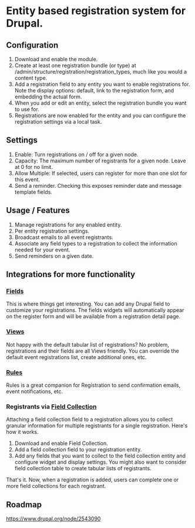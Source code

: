 # Entity based registration system for Drupal.

## Configuration

1. Download and enable the module.
2. Create at least one registration bundle (or type) at
   /admin/structure/registration/registration_types, much like you would a
   content type.
3. Add a registration field to any entity you want to enable registrations
   for. Note the display options: default, link to the registration form,
   and embedding the actual form.
4. When you add or edit an entity, select the registration bundle you want to
   use for.
5. Registrations are now enabled for the entity and you can configure the
   registration settings via a local task.

## Settings

1. Enable: Turn registrations on / off for a given node.
2. Capacity: The maximum number of registrants for a given node. Leave at 0 for
   no limit.
3. Allow Multiple: If selected, users can register for more than one slot for
   this event.
4. Send a reminder. Checking this exposes reminder date and message template
   fields.

## Usage / Features

1. Manage registrations for any enabled entity.
2. Per entity registration settings.
3. Broadcast emails to all event registrants.
4. Associate any field types to a registration to collect the information needed
   for your event.
5. Send reminders on a given date.

## Integrations for more functionality

### [Fields](http://api.drupal.org/api/drupal/modules--field--field.module/group/field/7)

This is where things get interesting. You can add any Drupal field to customize
your registrations. The fields widgets will automatically appear on the register
form and will be available from a registration detail page.

### [Views](http://drupal.org/project/views)

Not happy with the default tabular list of registrations? No problem,
registrations and their fields are all Views friendly. You can override the
default event registrations list, create additional ones, etc.

### [Rules](http://drupal.org/project/rules)

Rules is a great companion for Registration to send confirmation emails, event
notifications, etc.

### Registrants via [Field Collection](http://drupal.org/project/field_collection)

Attaching a field collection field to a registration allows you to collect
granular information for multiple registrants for a single registration. Here's
how it works.

1. Download and enable Field Collection.
2. Add a field collection field to your registration entity.
3. Add any fields that you want to collect to the field collection entity and
   configure widget and display settings. You might also want to consider field
   collection table to create tabular lists of registrants.

That's it. Now, when a registration is added, users can complete one or more
field collections for each registrant.

## Roadmap

https://www.drupal.org/node/2543090
